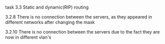 task 3.3
Static and dynamic(RIP) routing


3.2.8 
There is no connection between the servers, as they appeared in different networks after changing the mask

3.2.10
There is no connection between the servers due to the fact they are now in different vlan's

